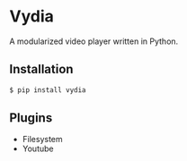 # Vydia

A modularized video player written in Python.

## Installation

```bash
$ pip install vydia
```

## Plugins

* Filesystem
* Youtube
